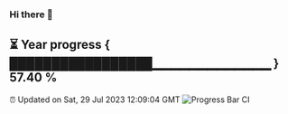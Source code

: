 ### Hi there 👋
⏳ Year progress { █████████████████▁▁▁▁▁▁▁▁▁▁▁▁▁ } 57.40 %
---
⏰ Updated on Sat, 29 Jul 2023 12:09:04 GMT
![Progress Bar CI](https://github.com/Moyi321/Moyi321/workflows/Progress%20Bar%20CI/badge.svg)
